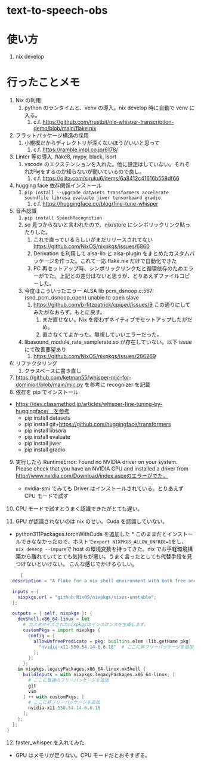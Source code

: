 # text-to-speech-obs

# 使い方

1. nix develop

# 行ったことメモ

1. Nix の利用
   1. python のランタイムと、venv の導入。nix develop 時に自動で venv に入る。
      1. c.f. https://github.com/trustbit/nix-whisper-transcription-demo/blob/main/flake.nix
2. フラットパッケージ構造の採用
   1. 小規模だからディレクトリが深くないほうがいいと思って
      1. c.f. https://ramble.impl.co.jp/6178/
3. Linter 等の導入. flake8, mypy, black, isort
   1. vscode のエクステンションを入れた。他に設定はしていない。それぞれが何をするのか知らないが動いているので良し。
      1. c.f. https://qiita.com/siruku6/items/6a8412c41616b558df66
4. hugging face 依存関係インストール
   1. `pip install --upgrade datasets transformers accelerate soundfile librosa evaluate jiwer tensorboard gradio`
      1. c.f. https://huggingface.co/blog/fine-tune-whisper
5. 音声認識
   1. `pip install SpeechRecognition`
   2. so 見つからないと言われたので、nix/store にシンボリックリンク貼ったりした。
      1. これで直っているらしいがまだリリースされてない https://github.com/NixOS/nixpkgs/issues/6860
      2. Derivation を利用して alsa-lib と alsa-plugin をまとめたカスタムパッケージを作った。これて一応 flake.nix だけで自動化できた
      3. PC 再セットアップ時、シンボリックリンクだと循環依存のためエラーがでた。上記との差分はないと思うが、とりあえずファイルコピーした。
   3. 今度はこういったエラー ALSA lib pcm_dsnoop.c:567:(snd_pcm_dsnoop_open) unable to open slave
      1. https://github.com/b-fitzpatrick/cpiped/issues/9 この通りにしてみたがなおらず。もとに戻す。
         1. まだ直せない。Nix を使わずネイティブでセットアップしたがだめ。
         2. 直さなくてよかった。無視していいエラーだった。
   4. libasound_module_rate_samplerate.so が存在していない。以下 issue にて改善要望あり
      1. https://github.com/NixOS/nixpkgs/issues/286269
6. リファクタリング
   1. クラスベースに書き直し
7. https://github.com/ketman55/whisper-mic-for-dominion/blob/main/mic.py を参考に recognizer を記載
8. 依存を pip でインストール

- https://dev.classmethod.jp/articles/whisper-fine-tuning-by-huggingface/　を参考
  - pip install datasets
  - pip install git+https://github.com/huggingface/transformers
  - pip install libsora
  - pip install evaluate
  - pip install jiwer
  - pip install gradio

9. 実行したら RuntimeError: Found no NVIDIA driver on your system. Please check that you have an NVIDIA GPU and installed a driver from http://www.nvidia.com/Download/index.aspxのエラーがでた。
   - nvidia-smi でみても Driver はインストールされている。とりあえず CPU モードで試す
10. CPU モードで試すとうまく認識できたがとても遅い。

11. GPU が認識されないのは nix のせい。Cuda を認識していない。

- python311Packages.torchWithCuda を追加した \* このままだとインストールできななかったので、ホストで`export NIXPKGS_ALLOW_UNFREE=1`をし、`nix deveop --impure`で host の環境変数を持ってきた。nix でお手軽環境構築から離れていてとても気持ちが悪い。うまく言ったとしても代替手段を見つけないといけない。
  こんな感じでかけるらしい。

```nix
     {
  description = "A flake for a nix shell environment with both free and unfree packages";

  inputs = {
    nixpkgs.url = "github:NixOS/nixpkgs/nixos-unstable";
  };

  outputs = { self, nixpkgs }: {
    devShell.x86_64-linux = let
      # カスタマイズされたnixpkgsのインスタンスを生成します。
      customPkgs = import nixpkgs {
        config = {
          allowUnfreePredicate = pkg: builtins.elem (lib.getName pkg) [
            "nvidia-x11-550.54.14-6.6.18"  # ここに非フリーパッケージを追加
          ];
        };
      };
    in nixpkgs.legacyPackages.x86_64-linux.mkShell {
      buildInputs = with nixpkgs.legacyPackages.x86_64-linux; [
        # ここに普通のフリーパッケージを追加
        git
        vim
      ] ++ with customPkgs; [
        # ここに非フリーパッケージを追加
        nvidia-x11-550.54.14-6.6.18
      ];
    };
  };
}
```

12. faster_whisper を入れてみた

- GPU はメモリが足りない。CPU モードだとおそすぎる。
